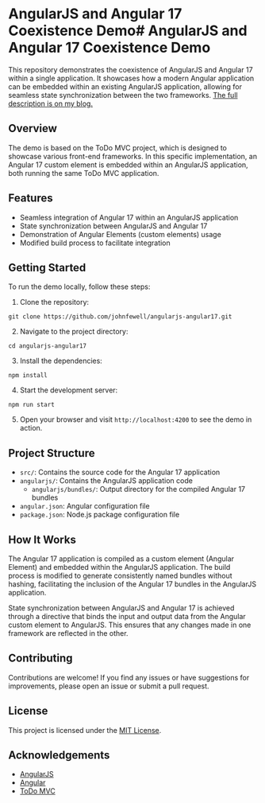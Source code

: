 # AngularJS and Angular 17 Coexistence Demo# AngularJS and Angular 17 Coexistence Demo

This repository demonstrates the coexistence of AngularJS and Angular 17 within a single application. It showcases how a modern Angular application can be embedded within an existing AngularJS application, allowing for seamless state synchronization between the two frameworks. [The full description is on my blog.](https://johnfewell.com/blog/angularjs-angular17/)

## Overview

The demo is based on the ToDo MVC project, which is designed to showcase various front-end frameworks. In this specific implementation, an Angular 17 custom element is embedded within an AngularJS application, both running the same ToDo MVC application.

## Features

- Seamless integration of Angular 17 within an AngularJS application
- State synchronization between AngularJS and Angular 17
- Demonstration of Angular Elements (custom elements) usage
- Modified build process to facilitate integration

## Getting Started

To run the demo locally, follow these steps:

1. Clone the repository:

```
git clone https://github.com/johnfewell/angularjs-angular17.git
```

2. Navigate to the project directory:
```
cd angularjs-angular17
```
3. Install the dependencies:
```
npm install
```
4. Start the development server:
```
npm run start
```
5. Open your browser and visit `http://localhost:4200` to see the demo in action.

## Project Structure

- `src/`: Contains the source code for the Angular 17 application
- `angularjs/`: Contains the AngularJS application code
  - `angularjs/bundles/`: Output directory for the compiled Angular 17 bundles
- `angular.json`: Angular configuration file
- `package.json`: Node.js package configuration file

## How It Works

The Angular 17 application is compiled as a custom element (Angular Element) and embedded within the AngularJS application. The build process is modified to generate consistently named bundles without hashing, facilitating the inclusion of the Angular 17 bundles in the AngularJS application.

State synchronization between AngularJS and Angular 17 is achieved through a directive that binds the input and output data from the Angular custom element to AngularJS. This ensures that any changes made in one framework are reflected in the other.

## Contributing

Contributions are welcome! If you find any issues or have suggestions for improvements, please open an issue or submit a pull request.

## License

This project is licensed under the [MIT License](LICENSE).

## Acknowledgements

- [AngularJS](https://angularjs.org/)
- [Angular](https://angular.io/)
- [ToDo MVC](https://todomvc.com/)
